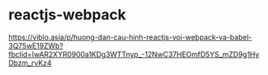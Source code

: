 # reactjs-webpack

https://viblo.asia/p/huong-dan-cau-hinh-reactjs-voi-webpack-va-babel-3Q75wE19ZWb?fbclid=IwAR2XYR0900a1KDg3WTTnyp_-12NwC37HEOmfD5YS_mZD9g1HyDbzm_rvKz4
